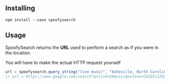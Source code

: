 ## Installing
`npm install --save spoofysearch`

## Usage
SpoofySearch returns the **URL** used to perform a search as if you were in the location. 

You will have to make the actual HTTP request yourself 

``` javascript
url = spoofysearch.query_string("live music", "Asheville, North Carolina") 
// url = https://www.google.com/search?q=live%20music&uule=w+CAIQICIZQXNoZXZpbGxlLCBOb3J0aCBDYXJvbGluYQ
```
